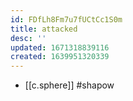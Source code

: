 ```yaml
---
id: FDfLh8Fm7u7fUCtCc1S0m
title: attacked
desc: ''
updated: 1671318839116
created: 1639951320339
---
```




- [[c.sphere]] #shapow
